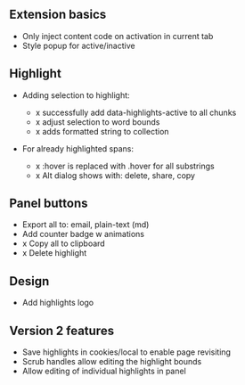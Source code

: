 ## Extension basics

- Only inject content code on activation in current tab
- Style popup for active/inactive

## Highlight

- Adding selection to highlight:

  - x successfully add data-highlights-active to all chunks
  - x adjust selection to word bounds
  - x adds formatted string to collection

- For already highlighted spans:
  - x :hover is replaced with .hover for all substrings
  - x Alt dialog shows with: delete, share, copy

## Panel buttons

- Export all to: email, plain-text (md)
- Add counter badge w animations
- x Copy all to clipboard
- x Delete highlight

## Design

- Add highlights logo

## Version 2 features

- Save highlights in cookies/local to enable page revisiting
- Scrub handles allow editing the highlight bounds
- Allow editing of individual highlights in panel
